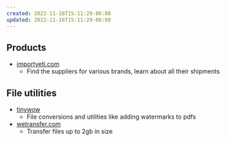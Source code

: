 ```yaml
---
created: 2022-11-16T15:11:29-06:00
updated: 2022-11-16T15:11:29-06:00
---
```

## Products
- [importyeti.com](https://importyeti.com)
	- Find the suppliers for various brands, learn about all their shipments

## File utilities
- [tinywow](https://tinywow.com)
	- File conversions and utilities like adding watermarks to pdfs
- [wetransfer.com](https://wetransfer.com)
	- Transfer files up to 2gb in size